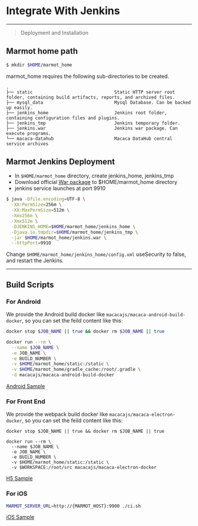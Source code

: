 # Integrate With Jenkins

---

> Deployment and Installation

## Marmot home path

```bash
$ mkdir $HOME/marmot_home
```

marmot_home requires the following sub-directories to be created.

```
.
├── static                               Static HTTP server root folder, containing build artifacts, reports, and archived files.
├── mysql_data                           Mysql Database. Can be backed up easily.
├── jenkins_home                         Jenkins root folder, containing configuration files and plugins.
├── jenkins_tmp                          Jenkins temporary folder.
├── jenkins.war                          Jenkins war package. Can execute programs.
└── macaca-datahub                       Macaca DataHub central service archives
```

## Marmot Jenkins Deployment

- In `$HOME/marmot_home` directory, create jenkins_home, jenkins_tmp
- Download official [War package](http://mirrors.jenkins.io/) to $HOME/marmot_home directory
- jenkins service launches at port 9910

```bash
$ java -Dfile.encoding=UTF-8 \
  -XX:PermSize=256m \
  -XX:MaxPermSize=512m \
  -Xms256m \
  -Xmx512m \
  -DJENKINS_HOME=$HOME/marmot_home/jenkins_home \
  -Djava.io.tmpdir=$HOME/marmot_home/jenkins_tmp \
  -jar $HOME/marmot_home/jenkins.war \
  --httpPort=9910
```

Change `$HOME/marmot_home/jenkins_home/config.xml` useSecurity to false, and restart the Jenkins.

---

## Build Scripts

### For Android

We provide the Android build docker like `macacajs/macaca-android-build-docker`, so you can set the feild content like this:

```bash
docker stop $JOB_NAME || true && docker rm $JOB_NAME || true

docker run --rm \
  --name $JOB_NAME \
  -e JOB_NAME \
  -e BUILD_NUMBER \
  -v $HOME/marmot_home/static:/static \
  -v $HOME/marmot_home/gradle_cache:/root/.gradle \
  -d macacajs/macaca-android-build-docker
```

[Android Sample](//github.com/app-bootstrap/android-app-bootstrap)

### For Front End

We provide the webpack build docker like `macacajs/macaca-electron-docker`, so you can set the feild content like this:

```
docker stop $JOB_NAME || true && docker rm $JOB_NAME || true

docker run --rm \
  --name $JOB_NAME \
  -e JOB_NAME \
  -e BUILD_NUMBER \
  -v $HOME/marmot_home/static:/static \
  -v $WORKSPACE:/root/src macacajs/macaca-electron-docker
```

[H5 Sample](//github.com/app-bootstrap/awesome-practice-projects)

### For iOS

```bash
MARMOT_SERVER_URL=http://{MARMOT_HOST}:9900 ./ci.sh
```

[iOS Sample](//github.com/app-bootstrap/ios-app-bootstrap)
